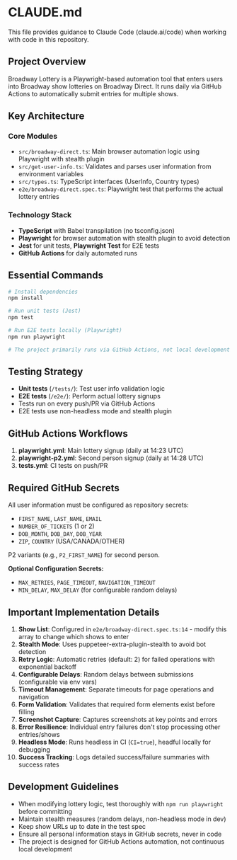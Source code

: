# CLAUDE.md

This file provides guidance to Claude Code (claude.ai/code) when working with code in this repository.

## Project Overview

Broadway Lottery is a Playwright-based automation tool that enters users into Broadway show lotteries on Broadway Direct. It runs daily via GitHub Actions to automatically submit entries for multiple shows.

## Key Architecture

### Core Modules
- `src/broadway-direct.ts`: Main browser automation logic using Playwright with stealth plugin
- `src/get-user-info.ts`: Validates and parses user information from environment variables
- `src/types.ts`: TypeScript interfaces (UserInfo, Country types)
- `e2e/broadway-direct.spec.ts`: Playwright test that performs the actual lottery entries

### Technology Stack
- **TypeScript** with Babel transpilation (no tsconfig.json)
- **Playwright** for browser automation with stealth plugin to avoid detection
- **Jest** for unit tests, **Playwright Test** for E2E tests
- **GitHub Actions** for daily automated runs

## Essential Commands

```bash
# Install dependencies
npm install

# Run unit tests (Jest)
npm test

# Run E2E tests locally (Playwright)
npm run playwright

# The project primarily runs via GitHub Actions, not local development
```

## Testing Strategy

- **Unit tests** (`/tests/`): Test user info validation logic
- **E2E tests** (`/e2e/`): Perform actual lottery signups
- Tests run on every push/PR via GitHub Actions
- E2E tests use non-headless mode and stealth plugin

## GitHub Actions Workflows

1. **playwright.yml**: Main lottery signup (daily at 14:23 UTC)
2. **playwright-p2.yml**: Second person signup (daily at 14:28 UTC)
3. **tests.yml**: CI tests on push/PR

## Required GitHub Secrets

All user information must be configured as repository secrets:
- `FIRST_NAME`, `LAST_NAME`, `EMAIL`
- `NUMBER_OF_TICKETS` (1 or 2)
- `DOB_MONTH`, `DOB_DAY`, `DOB_YEAR`
- `ZIP`, `COUNTRY` (USA/CANADA/OTHER)

P2 variants (e.g., `P2_FIRST_NAME`) for second person.

**Optional Configuration Secrets:**
- `MAX_RETRIES`, `PAGE_TIMEOUT`, `NAVIGATION_TIMEOUT`
- `MIN_DELAY`, `MAX_DELAY` (for configurable random delays)

## Important Implementation Details

1. **Show List**: Configured in `e2e/broadway-direct.spec.ts:14` - modify this array to change which shows to enter
2. **Stealth Mode**: Uses puppeteer-extra-plugin-stealth to avoid bot detection
3. **Retry Logic**: Automatic retries (default: 2) for failed operations with exponential backoff
4. **Configurable Delays**: Random delays between submissions (configurable via env vars)
5. **Timeout Management**: Separate timeouts for page operations and navigation
6. **Form Validation**: Validates that required form elements exist before filling
7. **Screenshot Capture**: Captures screenshots at key points and errors
8. **Error Resilience**: Individual entry failures don't stop processing other entries/shows
9. **Headless Mode**: Runs headless in CI (`CI=true`), headful locally for debugging
10. **Success Tracking**: Logs detailed success/failure summaries with success rates

## Development Guidelines

- When modifying lottery logic, test thoroughly with `npm run playwright` before committing
- Maintain stealth measures (random delays, non-headless mode in dev)
- Keep show URLs up to date in the test spec
- Ensure all personal information stays in GitHub secrets, never in code
- The project is designed for GitHub Actions automation, not continuous local development